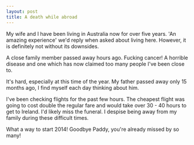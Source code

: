 ```yaml
---
layout: post
title: A death while abroad
---
```


My wife and I have been living in Australia now for over five years.  'An amazing experience' we'd reply when asked about living here.  However, it is definitely not without its downsides.

A close family member passed away hours ago.  Fucking cancer!  A horrible disease and one which has now claimed too many people I've been close to.

It's hard, especially at this time of the year.  My father passed away only 15 months ago, I find myself each day thinking about him.  

I've been checking flights for the past few hours.  The cheapest flight was going to cost double the regular fare and would take over 30 - 40 hours to get to Ireland.  I'd likely miss the funeral.  I despise being away from my family during these difficult times.  

What a way to start 2014!  Goodbye Paddy, you're already missed by so many!

